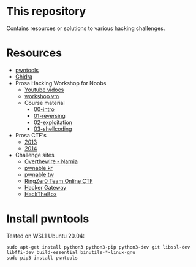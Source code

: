 # This repository
Contains resources or solutions to various hacking challenges.

# Resources
* [pwntools](https://github.com/Gallopsled/pwntools)
* [Ghidra](https://ghidra-sre.org/)
* Prosa Hacking Workshop for Noobs
    *  [Youtube vidoes](https://www.youtube.com/channel/UCkrcc5UJDJdHwzRMxZgU0QQ/videos?view=0&shelf_id=0&sort=dd)
    *  [workshop vm](https://github.com/RobertLarsen/ProsaWorkshop)
    *  Course material
        * [00-intro](http://www.the-playground.dk/00-intro.html)
        * [01-reversing](http://www.the-playground.dk/01-reversing.html)
        * [02-exploitation](http://www.the-playground.dk/02-exploitation.html)
        * [03-shellcoding](http://www.the-playground.dk/03-shellcoding.html)
* Prosa CTF's
    * [2013](http://ctf2013.the-playground.dk/index.php?page=udfordringer)
    * [2014](http://ctf2014.the-playground.dk/index.php?page=udfordringer)
* Challenge sites
    * [Overthewire - Narnia](https://overthewire.org/wargames/narnia/) 
	* [pwnable.kr](https://pwnable.kr/play.php)
	* [pwnable.tw](https://pwnable.tw/challenge/)
	* [RingZer0 Team Online CTF](https://ringzer0ctf.com/challenges)
	* [Hacker Gateway](https://www.hackergateway.com/challenges)
	* [HackTheBox](https://www.hackthebox.eu/)

# Install pwntools
Tested on WSL1 Ubuntu 20.04:

```
sudo apt-get install python3 python3-pip python3-dev git libssl-dev libffi-dev build-essential binutils-*-linux-gnu
sudo pip3 install pwntools
```